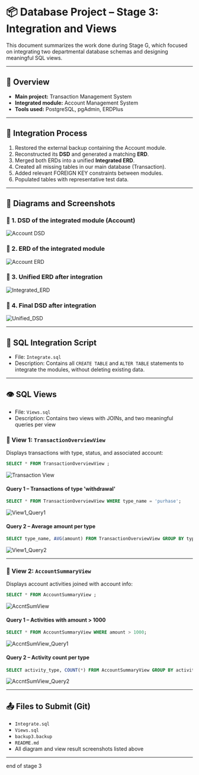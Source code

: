 
# 📦 Database Project – Stage 3: Integration and Views

This document summarizes the work done during Stage G, which focused on integrating two departmental database schemas and designing meaningful SQL views.

---

## 📌 Overview

- **Main project:** Transaction Management System
- **Integrated module:** Account Management System
- **Tools used:** PostgreSQL, pgAdmin, ERDPlus

---

## 🔗 Integration Process

1. Restored the external backup containing the Account module.
2. Reconstructed its **DSD** and generated a matching **ERD**.
3. Merged both ERDs into a unified **Integrated ERD**.
4. Created all missing tables in our main database (Transaction).
5. Added relevant FOREIGN KEY constraints between modules.
6. Populated tables with representative test data.

---

## 📸 Diagrams and Screenshots

### 📂 1. DSD of the integrated module (Account)
![Account DSD](stage%203/Pictures/DSD_Account.jpg)

### 📂 2. ERD of the integrated module
![Account ERD](stage%203/Pictures/ACCNT_ERD.png)

### 📂 3. Unified ERD after integration
![Integrated_ERD](stage%203/Pictures/MergedERD.png)

### 📂 4. Final DSD after integration
![Unified_DSD](stage%203/Pictures/mergedDSD.jpg)


---

## 🧱 SQL Integration Script

- File: `Integrate.sql`
- Description: Contains all `CREATE TABLE` and `ALTER TABLE` statements to integrate the modules, without deleting existing data.

---

## 👁️ SQL Views

- File: `Views.sql`
- Description: Contains two views with JOINs, and two meaningful queries per view

### 👀 View 1: `TransactionOverviewView`

Displays transactions with type, status, and associated account:

```sql
SELECT * FROM TransactionOverviewView ;
```

![Transaction View](stage%203/Pictures/TransactionView.png)


#### Query 1 – Transactions of type 'withdrawal'
```sql
SELECT * FROM TransactionOverviewView WHERE type_name = 'purhase';
```
![View1_Query1](stage%203/Pictures/View1_Query1.png)

#### Query 2 – Average amount per type
```sql
SELECT type_name, AVG(amount) FROM TransactionOverviewView GROUP BY type_name;
```
![View1_Query2](stage%203/Pictures/View1_Query2.png)

---

### 👀 View 2: `AccountSummaryView`

Displays account activities joined with account info:

```sql
SELECT * FROM AccountSummaryView ;
```

![AccntSumView](stage%203/Pictures/AccntSumView.png)

#### Query 1 – Activities with amount > 1000
```sql
SELECT * FROM AccountSummaryView WHERE amount > 1000;
```
![AccntSumView_Query1](stage%203/Pictures/AccntSumView_Query1.png)

#### Query 2 – Activity count per type
```sql
SELECT activity_type, COUNT(*) FROM AccountSummaryView GROUP BY activity_type;
```
![AccntSumView_Query2](stage%203/Pictures/AccntSumView_Query2.png)

---

## 📤 Files to Submit (Git)

- `Integrate.sql`
- `Views.sql`
- `backup3.backup`
- `README.md`
- All diagram and view result screenshots listed above

---

end of stage 3
